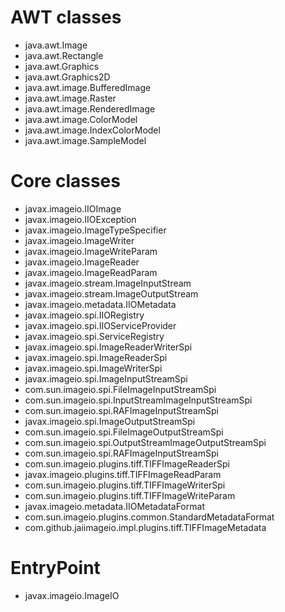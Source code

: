 # AWT classes
- java.awt.Image
- java.awt.Rectangle
- java.awt.Graphics
- java.awt.Graphics2D
- java.awt.image.BufferedImage
- java.awt.image.Raster
- java.awt.image.RenderedImage
- java.awt.image.ColorModel
- java.awt.image.IndexColorModel
- java.awt.image.SampleModel

# Core classes
- javax.imageio.IIOImage
- javax.imageio.IIOException
- javax.imageio.ImageTypeSpecifier
- javax.imageio.ImageWriter
- javax.imageio.ImageWriteParam
- javax.imageio.ImageReader
- javax.imageio.ImageReadParam
- javax.imageio.stream.ImageInputStream
- javax.imageio.stream.ImageOutputStream
- javax.imageio.metadata.IIOMetadata
- javax.imageio.spi.IIORegistry
- javax.imageio.spi.IIOServiceProvider
- javax.imageio.spi.ServiceRegistry
- javax.imageio.spi.ImageReaderWriterSpi
- javax.imageio.spi.ImageReaderSpi
- javax.imageio.spi.ImageWriterSpi
- javax.imageio.spi.ImageInputStreamSpi
- com.sun.imageio.spi.FileImageInputStreamSpi
- com.sun.imageio.spi.InputStreamImageInputStreamSpi
- com.sun.imageio.spi.RAFImageInputStreamSpi
- javax.imageio.spi.ImageOutputStreamSpi
- com.sun.imageio.spi.FileImageOutputStreamSpi
- com.sun.imageio.spi.OutputStreamImageOutputStreamSpi
- com.sun.imageio.spi.RAFImageInputStreamSpi
- com.sun.imageio.plugins.tiff.TIFFImageReaderSpi
- javax.imageio.plugins.tiff.TIFFImageReadParam
- com.sun.imageio.plugins.tiff.TIFFImageWriterSpi
- com.sun.imageio.plugins.tiff.TIFFImageWriteParam
- javax.imageio.metadata.IIOMetadataFormat
- com.sun.imageio.plugins.common.StandardMetadataFormat
- com.github.jaiimageio.impl.plugins.tiff.TIFFImageMetadata

# EntryPoint
- javax.imageio.ImageIO
